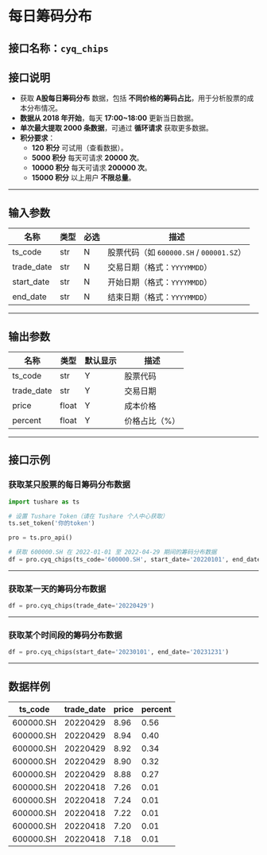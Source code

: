 # 每日筹码分布

## 接口名称：`cyq_chips`

## 接口说明
- 获取 **A股每日筹码分布** 数据，包括 **不同价格的筹码占比**，用于分析股票的成本分布情况。
- **数据从 2018 年开始**，每天 **17:00~18:00** 更新当日数据。
- **单次最大提取 2000 条数据**，可通过 **循环请求** 获取更多数据。
- **积分要求**：
  - **120 积分** 可试用（查看数据）。
  - **5000 积分** 每天可请求 **20000 次**。
  - **10000 积分** 每天可请求 **200000 次**。
  - **15000 积分** 以上用户 **不限总量**。

---

## **输入参数**

| 名称        | 类型  | 必选 | 描述 |
|------------|------|------|------------------------------|
| ts_code    | str  | N    | 股票代码（如 `600000.SH` / `000001.SZ`） |
| trade_date | str  | N    | 交易日期（格式：`YYYYMMDD`） |
| start_date | str  | N    | 开始日期（格式：`YYYYMMDD`） |
| end_date   | str  | N    | 结束日期（格式：`YYYYMMDD`） |

---

## **输出参数**

| 名称        | 类型  | 默认显示 | 描述 |
|------------|------|---------|------------------------------|
| ts_code    | str  | Y       | 股票代码 |
| trade_date | str  | Y       | 交易日期 |
| price      | float | Y      | 成本价格 |
| percent    | float | Y      | 价格占比（%） |

---

## **接口示例**

### **获取某只股票的每日筹码分布数据**
```python
import tushare as ts

# 设置 Tushare Token（请在 Tushare 个人中心获取）
ts.set_token('你的token')

pro = ts.pro_api()

# 获取 600000.SH 在 2022-01-01 至 2022-04-29 期间的筹码分布数据
df = pro.cyq_chips(ts_code='600000.SH', start_date='20220101', end_date='20220429')
```

---

### **获取某一天的筹码分布数据**
```python
df = pro.cyq_chips(trade_date='20220429')
```

---

### **获取某个时间段的筹码分布数据**
```python
df = pro.cyq_chips(start_date='20230101', end_date='20231231')
```

---

## **数据样例**

| ts_code  | trade_date | price | percent |
|----------|------------|------|---------|
| 600000.SH | 20220429 | 8.96 | 0.56 |
| 600000.SH | 20220429 | 8.94 | 0.40 |
| 600000.SH | 20220429 | 8.92 | 0.34 |
| 600000.SH | 20220429 | 8.90 | 0.32 |
| 600000.SH | 20220429 | 8.88 | 0.27 |
| 600000.SH | 20220418 | 7.26 | 0.01 |
| 600000.SH | 20220418 | 7.24 | 0.01 |
| 600000.SH | 20220418 | 7.22 | 0.01 |
| 600000.SH | 20220418 | 7.20 | 0.01 |
| 600000.SH | 20220418 | 7.18 | 0.01 |
